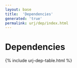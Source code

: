 ```yaml
---
layout: base
title:  'Dependencies'
generated: 'true'
permalink: urj/dep/index.html
---
```


# Dependencies

{% include urj-dep-table.html %}
